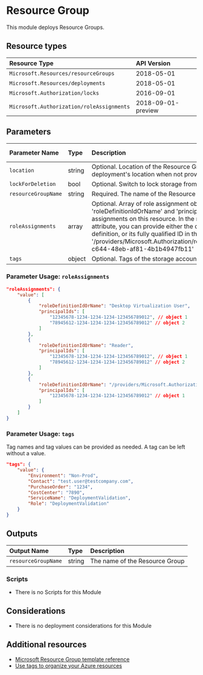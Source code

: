 # Resource Group

This module deploys Resource Groups.

## Resource types

| Resource Type                             | API Version        |
| :---------------------------------------- | :----------------- |
| `Microsoft.Resources/resourceGroups`      | 2018-05-01         |
| `Microsoft.Resources/deployments`         | 2018-05-01         |
| `Microsoft.Authorization/locks`           | 2016-09-01         |
| `Microsoft.Authorization/roleAssignments` | 2018-09-01-preview |

## Parameters

| Parameter Name      | Type   | Description                                                                                                                                                                                                                                                                                                                                                                                                    | DefaultValue            | Possible values |
| :------------------ | :----- | :------------------------------------------------------------------------------------------------------------------------------------------------------------------------------------------------------------------------------------------------------------------------------------------------------------------------------------------------------------------------------------------------------------- | :---------------------- | :-------------- |
| `location`          | string | Optional. Location of the Resource Group. It uses the deployment's location when not provided.                                                                                                                                                                                                                                                                                                                 | [deployment().location] |                 |
| `lockForDeletion`   | bool   | Optional. Switch to lock storage from deletion.                                                                                                                                                                                                                                                                                                                                                                | False                   |                 |
| `resourceGroupName` | string | Required. The name of the Resource Group                                                                                                                                                                                                                                                                                                                                                                       |                         |                 |
| `roleAssignments`   | array  | Optional. Array of role assignment objects that contain the 'roleDefinitionIdOrName' and 'principalId' to define RBAC role assignments on this resource. In the roleDefinitionIdOrName attribute, you can provide either the display name of the role definition, or its fully qualified ID in the following format: '/providers/Microsoft.Authorization/roleDefinitions/c2f4ef07-c644-48eb-af81-4b1b4947fb11' | System.Object[]         |                 |
| `tags`              | object | Optional. Tags of the storage account resource.                                                                                                                                                                                                                                                                                                                                                                |                         |                 |

### Parameter Usage: `roleAssignments`

```json
"roleAssignments": {
    "value": [
        {
            "roleDefinitionIdOrName": "Desktop Virtualization User",
            "principalIds": [
                "12345678-1234-1234-1234-123456789012", // object 1
                "78945612-1234-1234-1234-123456789012" // object 2
            ]
        },
        {
            "roleDefinitionIdOrName": "Reader",
            "principalIds": [
                "12345678-1234-1234-1234-123456789012", // object 1
                "78945612-1234-1234-1234-123456789012" // object 2
            ]
        },
        {
            "roleDefinitionIdOrName": "/providers/Microsoft.Authorization/roleDefinitions/c2f4ef07-c644-48eb-af81-4b1b4947fb11",
            "principalIds": [
                "12345678-1234-1234-1234-123456789012" // object 1
            ]
        }
    ]
}
```

### Parameter Usage: `tags`

Tag names and tag values can be provided as needed. A tag can be left without a value.

```json
"tags": {
    "value": {
        "Environment": "Non-Prod",
        "Contact": "test.user@testcompany.com",
        "PurchaseOrder": "1234",
        "CostCenter": "7890",
        "ServiceName": "DeploymentValidation",
        "Role": "DeploymentValidation"
    }
}
```

## Outputs

| Output Name         | Type   | Description                    |
| :------------------ | :----- | :----------------------------- |
| `resourceGroupName` | string | The name of the Resource Group |

### Scripts

- There is no Scripts for this Module

## Considerations

- There is no deployment considerations for this Module

## Additional resources

- [Microsoft Resource Group template reference](https://docs.microsoft.com/en-us/azure/templates/microsoft.resources/2019-05-01/resourcegroups)
- [Use tags to organize your Azure resources](https://docs.microsoft.com/en-us/azure/azure-resource-manager/resource-group-using-tags)
